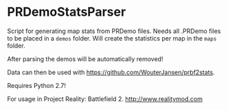 # PRDemoStatsParser
Script for generating map stats from PRDemo files.
Needs all .PRDemo files to be placed in a ```demos``` folder. 
Will create the statistics per map in the ```maps``` folder.

After parsing the demos will be automatically removed!

Data can then be used with https://github.com/WouterJansen/prbf2stats.

Requires Python 2.7! 

For usage in Project Reality: Battlefield 2. http://www.realitymod.com
